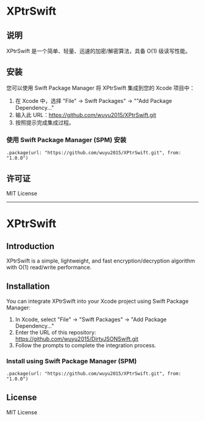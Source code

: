 # XPtrSwift

## 说明

XPtrSwift 是一个简单、轻量、迅速的加密/解密算法，具备 O(1) 级读写性能。

## 安装

您可以使用 Swift Package Manager 将 XPtrSwift 集成到您的 Xcode 项目中：

1. 在 Xcode 中，选择 "File" -> Swift Packages" -> ""Add Package Dependency..."
2. 输入此 URL：https://github.com/wuyu2015/XPtrSwift.git
3. 按照提示完成集成过程。

### 使用 Swift Package Manager (SPM) 安装

```
.package(url: "https://github.com/wuyu2015/XPtrSwift.git", from: "1.0.0")
```

## 许可证

MIT License

---

# XPtrSwift

## Introduction

XPtrSwift is a simple, lightweight, and fast encryption/decryption algorithm with O(1) read/write performance.

## Installation

You can integrate XPtrSwift into your Xcode project using Swift Package Manager:

1. In Xcode, select "File" -> "Swift Packages" -> "Add Package Dependency..."
2. Enter the URL of this repository: https://github.com/wuyu2015/DirtyJSONSwift.git
3. Follow the prompts to complete the integration process.

### Install using Swift Package Manager (SPM)

```
.package(url: "https://github.com/wuyu2015/XPtrSwift.git", from: "1.0.0")
```

## License

MIT License
